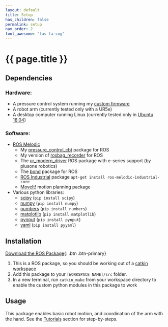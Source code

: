 ```yaml
---
layout: default
title: Setup
has_children: false
permalink: setup
nav_order: 2
font_awesome: "fas fa-cog"
---
```



# <i class="{{ page.font_awesome }}"></i> {{ page.title }}


## Dependencies
### Hardware:
- A pressure control system running my [custom firmware](https://github.com/cbteeple/pressure_controller)
- A robot arm (currently tested only with a UR5e)
- A desktop computer running Linux (currently tested only in [Ubuntu 18.04](https://ubuntu.com/download/desktop))

### Software:
- [ROS Melodic](http://wiki.ros.org/melodic/Installation)
	- My [pressure_control_cbt](https://github.com/cbteeple/pressure_control_cbt) package for ROS
	- My version of [rosbag_recorder](https://github.com/cbteeple/rosbag-recorder) for ROS
	- The [ur_modern_driver](https://github.com/plusone-robotics/ur_modern_driver/tree/add-e-series-support) ROS package with e-series support (by plusone robotics)
	- The [bond](https://github.com/ros/bond_core) package for ROS
	- [ROS Industrial](http://wiki.ros.org/Industrial/Install) package `apt-get install ros-melodic-industrial-core`
	- [MoveIt!](http://docs.ros.org/kinetic/api/moveit_tutorials/html/index.html) motion planning package
- Various python libraries:
	- [scipy](https://www.scipy.org/) (`pip install scipy`)
	- [numpy](https://www.numpy.org/) (`pip install numpy`)
	- [numbers](https://docs.python.org/2/library/numbers.html) (`pip install numbers`)
	- [matplotlib](https://matplotlib.org/) (`pip install matplotlib`)
	- [pynput](https://pypi.org/project/pynput/) (`pip install pynput`)
	- [yaml](https://pyyaml.org/wiki/PyYAMLDocumentation) (`pip install pyyaml`)
	
## Installation

[Download the ROS Package](https://github.com/cbteeple/pressure_controller){: .btn .btn-primary}

1. This is a ROS package, so you should be working out of a [catkin workspace](http://wiki.ros.org/catkin/workspaces)
1. Add this package to your `[WORKSPACE NAME]/src` folder.
2. In a new terminal, run `catkin_make` from your workspace directory to enable the custom python modules in this package to work


## Usage
This package enables basic robot motion, and coordination of the arm with the hand. See the [Tutorials](tutorials) section for step-by-steps.
